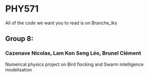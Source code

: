 # PHY571

All of the code we want you to read is on Branche_lks

## Group 8:
### Cazenave Nicolas, Lam Kon Seng Léo, Brunel Clément

Numerical physics project on Bird flocking and Swarm intelligence modelisation
